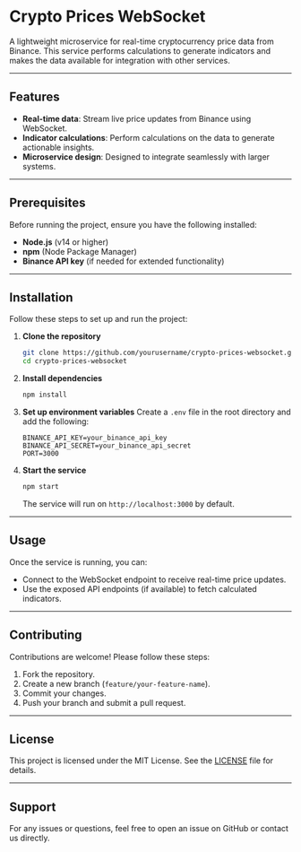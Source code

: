 # Crypto Prices WebSocket

A lightweight microservice for real-time cryptocurrency price data from Binance. This service performs calculations to generate indicators and makes the data available for integration with other services.

---

## Features

- **Real-time data**: Stream live price updates from Binance using WebSocket.
- **Indicator calculations**: Perform calculations on the data to generate actionable insights.
- **Microservice design**: Designed to integrate seamlessly with larger systems.

---

## Prerequisites

Before running the project, ensure you have the following installed:

- **Node.js** (v14 or higher)
- **npm** (Node Package Manager)
- **Binance API key** (if needed for extended functionality)

---

## Installation

Follow these steps to set up and run the project:

1. **Clone the repository**
   ```bash
   git clone https://github.com/yourusername/crypto-prices-websocket.git
   cd crypto-prices-websocket
   ```

2. **Install dependencies**
   ```bash
   npm install
   ```

3. **Set up environment variables**
   Create a `.env` file in the root directory and add the following:
   ```env
   BINANCE_API_KEY=your_binance_api_key
   BINANCE_API_SECRET=your_binance_api_secret
   PORT=3000
   ```

4. **Start the service**
   ```bash
   npm start
   ```

   The service will run on `http://localhost:3000` by default.

---

## Usage

Once the service is running, you can:

- Connect to the WebSocket endpoint to receive real-time price updates.
- Use the exposed API endpoints (if available) to fetch calculated indicators.

---

## Contributing

Contributions are welcome! Please follow these steps:

1. Fork the repository.
2. Create a new branch (`feature/your-feature-name`).
3. Commit your changes.
4. Push your branch and submit a pull request.

---

## License

This project is licensed under the MIT License. See the [LICENSE](LICENSE) file for details.

---

## Support

For any issues or questions, feel free to open an issue on GitHub or contact us directly.
